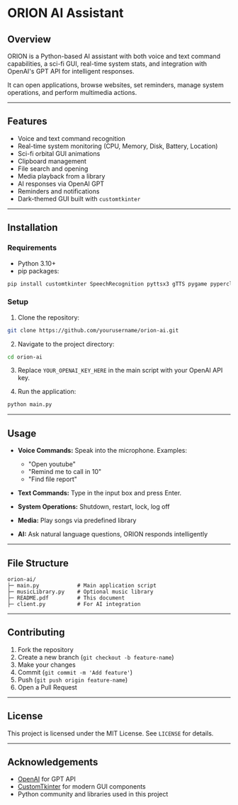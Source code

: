 # ORION AI Assistant


## Overview

ORION is a Python-based AI assistant with both voice and text command capabilities, a sci-fi GUI, real-time system stats, and integration with OpenAI's GPT API for intelligent responses.

It can open applications, browse websites, set reminders, manage system operations, and perform multimedia actions.

---

## Features

* Voice and text command recognition
* Real-time system monitoring (CPU, Memory, Disk, Battery, Location)
* Sci-fi orbital GUI animations
* Clipboard management
* File search and opening
* Media playback from a library
* AI responses via OpenAI GPT
* Reminders and notifications
* Dark-themed GUI built with `customtkinter`

---

## Installation

### Requirements

* Python 3.10+
* pip packages:

```bash
pip install customtkinter SpeechRecognition pyttsx3 gTTS pygame pyperclip openai psutil pillow opencv-python requests
```

### Setup

1. Clone the repository:

```bash
git clone https://github.com/yourusername/orion-ai.git
```

2. Navigate to the project directory:

```bash
cd orion-ai
```

3. Replace `YOUR_OPENAI_KEY_HERE` in the main script with your OpenAI API key.

4. Run the application:

```bash
python main.py
```

---

## Usage

* **Voice Commands:** Speak into the microphone. Examples:

  * "Open youtube"
  * "Remind me to call in 10"
  * "Find file report"

* **Text Commands:** Type in the input box and press Enter.

* **System Operations:** Shutdown, restart, lock, log off

* **Media:** Play songs via predefined library

* **AI:** Ask natural language questions, ORION responds intelligently

---

## File Structure

```
orion-ai/
├─ main.py            # Main application script
├─ musicLibrary.py    # Optional music library
├─ README.pdf         # This document
├─ client.py          # For AI integration

```

---

## Contributing

1. Fork the repository
2. Create a new branch (`git checkout -b feature-name`)
3. Make your changes
4. Commit (`git commit -m 'Add feature'`)
5. Push (`git push origin feature-name`)
6. Open a Pull Request

---

## License

This project is licensed under the MIT License. See `LICENSE` for details.

---

## Acknowledgements

* [OpenAI](https://openai.com/) for GPT API
* [CustomTkinter](https://github.com/TomSchimansky/CustomTkinter) for modern GUI components
* Python community and libraries used in this project
